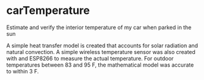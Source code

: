 # carTemperature
Estimate and verify the interior temperature of my car when parked in the sun

A simple heat transfer model is created that accounts for solar radiation and natural convection. A simple wireless temperature sensor was also created with and ESP8266 to measure the actual temperature. For outdoor temperatures between 83 and 95 F, the mathematical model was accurate to within 3 F.
